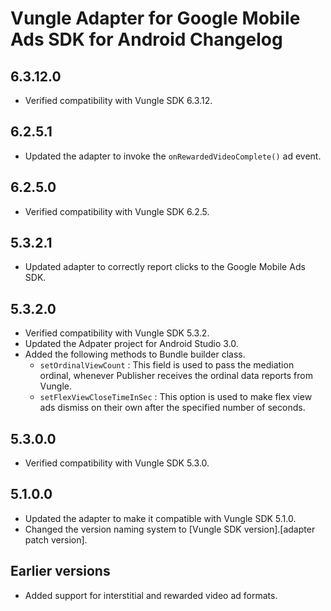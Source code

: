 # Vungle Adapter for Google Mobile Ads SDK for Android Changelog

## 6.3.12.0
- Verified compatibility with Vungle SDK 6.3.12.

## 6.2.5.1
- Updated the adapter to invoke the `onRewardedVideoComplete()` ad event.

## 6.2.5.0
- Verified compatibility with Vungle SDK 6.2.5.

## 5.3.2.1
- Updated adapter to correctly report clicks to the Google Mobile Ads SDK.

## 5.3.2.0
- Verified compatibility with Vungle SDK 5.3.2.
- Updated the Adpater project for Android Studio 3.0.
- Added the following methods to Bundle builder class.
   - `setOrdinalViewCount` : This field is used to pass the mediation ordinal,
   whenever Publisher receives the ordinal data reports from Vungle.
   - `setFlexViewCloseTimeInSec` : This option is used to make flex view ads
   dismiss on their own after the specified number of seconds.

## 5.3.0.0
- Verified compatibility with Vungle SDK 5.3.0.

## 5.1.0.0
- Updated the adapter to make it compatible with Vungle SDK 5.1.0.
- Changed the version naming system to
  [Vungle SDK version].[adapter patch version].

## Earlier versions
- Added support for interstitial and rewarded video ad formats.
